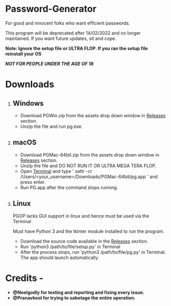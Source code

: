 # Password-Generator
For good and innocent folks who want efficient passwords.

This program will be deprecated after 14/02/2022 and no longer maintained. If you want future updates, sit and cope.

**Note: Ignore the setup file or ULTRA FLOP. If you ran the setup file reinstall your OS**

**_NOT FOR PEOPLE UNDER THE AGE OF 18_**

# Downloads
1. ## Windows
   - Download PGWin.zip from the assets drop down window in [Releases](https://github.com/AdityaJS12321/Password-Generator/releases) section.
   - Unzip the file and run pg.exe.
2. ## macOS
   - Download PGMac-64bit.zip from the assets drop down window in [Releases](https://github.com/AdityaJS12321/Password-Generator/releases) section.
   - Unzip the file and DO NOT RUN IT OR ULTRA MEGA TERA FLOP.
   - Open [Terminal](https://support.apple.com/en-in/guide/terminal/apd5265185d-f365-44cb-8b09-71a064a42125/mac) and type ' xattr -cr /Users/<your_username>/Downloads/PGMac-64bit/pg.app ' and press enter.
   - Run PG.app after the command stops running.
3. ## Linux
   PGOP lacks GUI support in linux and hence must be used via the Terminal
   
   Must have Python 3 and the tkinter module installed to run the program.
   - Download the source code available in the [Releases](https://github.com/AdityaJS12321/Password-Generator/releases) section.
   - Run 'python3 /path/to/file/setup.py' in Terminal
   - After the process stops, run 'python3 /path/to/file/pg.py' in Terminal. The app should launch automatically.
   
# Credits - 
   - **@Neelgodly for testing and reporting and fixing every issue.**   
   - **@Pranavkool for trying to sabotage the entire operation.**
